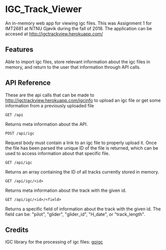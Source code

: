 # IGC_Track_Viewer
An in-memory web app for viewing igc files. This was Assignment 1 for IMT2681 at NTNU Gjøvik during the fall of 2018.
The application can be accesed at http://igctrackview.herokuapp.com/

## Features
Able to import igc files, store relevant information about the igc files in memory, and return to the user that information through API calls.


## API Reference
These are the api calls that can be made to http://igctrackview.herokuapp.com/igcinfo to upload an igc file or get some information from a previously uploaded file

```
GET /api
```
Returns meta information about the API.
```
POST /api/igc
```
Request body must contain a link to an igc file to properly upload it. Once the file has been parsed the unique ID of the file is returned, which can be used to access information about that specific file.
```
GET /api/igc
```
Returns an array containing the ID of all tracks currently stored in memory.
```
GET /api/igc/<id>
```
Returns meta information about the track with the given id.
```
GET /api/igc/<id>/<field>
```
Returns a specific field of information about the track with the given id. The field can be: "pilot", "glider", "glider_id", "H_date", or "track_length".

## Credits
IGC library for the processing of igc files: [goigc](https://github.com/marni/goigc)